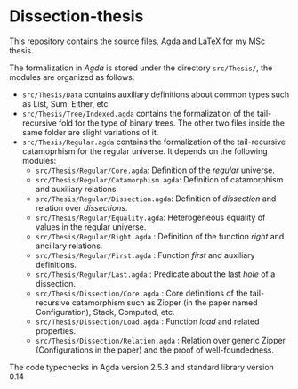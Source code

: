 # Dissection-thesis
This repository contains the source files, Agda and LaTeX for my MSc thesis.

The formalization in _Agda_ is stored under the directory `src/Thesis/`, the modules are organized as follows:
- `src/Thesis/Data` contains auxiliary definitions about common types such as List, Sum, Either, etc
- `src/Thesis/Tree/Indexed.agda` contains the formalization of the tail-recursive fold for the type of binary trees. The other two files inside the same folder are slight variations of it.
- `src/Thesis/Regular.agda` contains the formalization of the tail-recursive catamoprhism for the regular universe. It depends on the following modules:
  + `src/Thesis/Regular/Core.agda`: Definition of the _regular_ universe.
  + `src/Thesis/Regular/Catamorphism.agda`: Definition of catamorphism and auxiliary relations.
  + `src/Thesis/Regular/Dissection.agda`: Definition of _dissection_ and relation over _dissections_.
  + `src/Thesis/Regular/Equality.agda`: Heterogeneous equality of values in the regular universe.
  + `src/Thesis/Regular/Right.agda` : Definition of the function _right_ and ancillary relations.
  + `src/Thesis/Regular/First.agda` : Function _first_ and auxiliary definitions. 
  + `src/Thesis/Regular/Last.agda` : Predicate about the last _hole_ of a dissection.
  + `src/Thesis/Dissection/Core.agda` : Core definitions of the tail-recursive catamorphism such as Zipper (in the paper named Configuration), Stack, Computed, etc.
  + `src/Thesis/Dissection/Load.agda` : Function _load_ and related properties.
  + `src/Thesis/Dissection/Relation.agda` : Relation over generic Zipper (Configurations in the paper) and the proof of well-foundedness.

The code typechecks in Agda version 2.5.3 and standard library version 0.14
